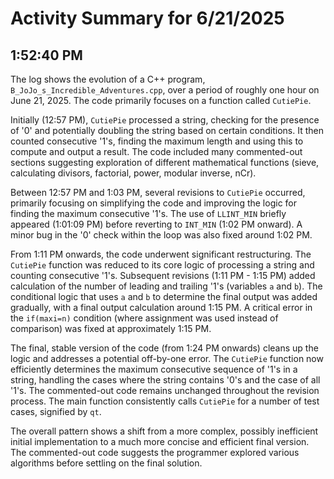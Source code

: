 # Activity Summary for 6/21/2025

## 1:52:40 PM
The log shows the evolution of a C++ program, `B_JoJo_s_Incredible_Adventures.cpp`, over a period of roughly one hour on June 21, 2025.  The code primarily focuses on a function called `CutiePie`.

Initially (12:57 PM), `CutiePie` processed a string, checking for the presence of '0' and potentially doubling the string based on certain conditions. It then counted consecutive '1's, finding the maximum length and using this to compute and output a result.  The code included many commented-out sections suggesting exploration of different mathematical functions (sieve, calculating divisors, factorial, power, modular inverse, nCr).

Between 12:57 PM and 1:03 PM, several revisions to `CutiePie` occurred, primarily focusing on simplifying the code and improving the logic for finding the maximum consecutive '1's.  The use of `LLINT_MIN`  briefly appeared (1:01:09 PM)  before reverting to `INT_MIN` (1:02 PM onward).  A minor bug in the '0' check within the loop was also fixed around 1:02 PM.

From 1:11 PM onwards, the code underwent significant restructuring. The `CutiePie` function was reduced to its core logic of processing a string and counting consecutive '1's. Subsequent revisions (1:11 PM - 1:15 PM)  added calculation of the number of leading and trailing '1's (variables `a` and `b`). The  conditional logic that uses `a` and `b` to determine the final output was added gradually, with a final output calculation around 1:15 PM. A critical error in the `if(maxi=n)` condition (where assignment was used instead of comparison) was fixed at approximately 1:15 PM.

The final, stable version of the code (from 1:24 PM onwards)  cleans up the logic and addresses a potential off-by-one error. The `CutiePie` function now efficiently determines the maximum consecutive sequence of '1's in a string, handling the cases where the string contains '0's and the case of all '1's.  The commented-out code remains unchanged throughout the revision process. The main function consistently calls `CutiePie` for a number of test cases, signified by `qt`.

The overall pattern shows a shift from a more complex, possibly inefficient initial implementation to a much more concise and efficient final version. The commented-out code suggests the programmer explored various algorithms before settling on the final solution.
